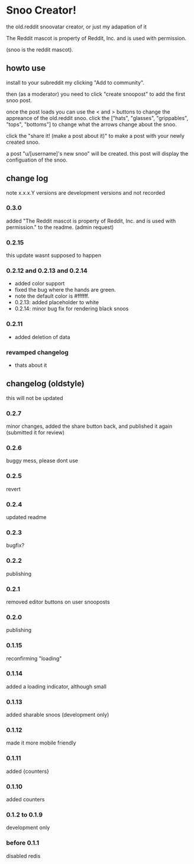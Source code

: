 # Snoo Creator!

the old.reddit snoovatar creator, or just my adapation of it

The Reddit mascot is property of Reddit, Inc. and is used with permission.

(snoo is the reddit mascot).

## howto use

install to your subreddit my clicking "Add to community".

then (as a moderator) you need to click "create snoopost" to add the first snoo post.

once the post loads you can use the &lt; and &gt; buttons to change the appreance of the old.reddit snoo. click the
\["hats", "glasses", "grippables", "tops", "bottoms"\] to change what the arrows change about the snoo.

click the "share it! (make a post about it)" to make a post with your newly created snoo.

a post "u/[username]'s new snoo" will be created. this post will display the configuation of the snoo.

## change log

note x.x.x.Y versions are development versions and not recorded

### 0.3.0

added "The Reddit mascot is property of Reddit, Inc. and is used with permission." to the readme. (admin request)

### 0.2.15

this update wasnt supposed to happen

### 0.2.12 and 0.2.13 and 0.2.14

- added color support
- fixed the bug where the hands are green.
- note the default color is \#ffffff.
- 0.2.13: added placeholder to white
- 0.2.14: minor bug fix for rendering black snoos

### 0.2.11

- added deletion of data

### revamped changelog

- thats about it

## changelog (oldstyle)

this will not be updated

### 0.2.7

minor changes, added the share button back, and published it again (submitted it for review)

### 0.2.6

buggy mess, please dont use

### 0.2.5

revert

### 0.2.4

updated readme

### 0.2.3

bugfix?

### 0.2.2

publishing

### 0.2.1

removed editor buttons on user snooposts

### 0.2.0

publishing

### 0.1.15

reconfirming "loading"

### 0.1.14

added a loading indicator, although small

### 0.1.13

added sharable snoos (development only)

### 0.1.12

made it more mobile friendly

### 0.1.11

added {counters}

### 0.1.10

added counters

### 0.1.2 to 0.1.9

development only

### before 0.1.1

disabled redis
